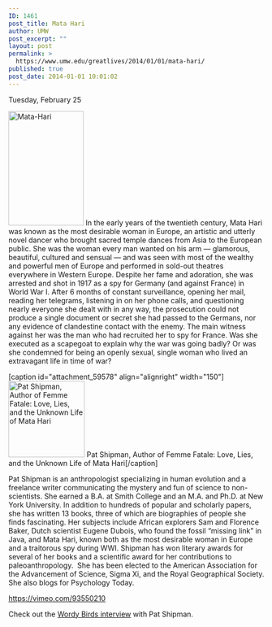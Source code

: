 ```yaml
---
ID: 1461
post_title: Mata Hari
author: UMW
post_excerpt: ""
layout: post
permalink: >
  https://www.umw.edu/greatlives/2014/01/01/mata-hari/
published: true
post_date: 2014-01-01 10:01:02
---
```

Tuesday, February 25

<a href="http://umwwebmaster.wpengine.com/greatlives/wp-content/uploads/sites/8/2014/01/Mata-Hari.png"><img class=" size-full wp-image-59576 alignleft" src="http://umwwebmaster.wpengine.com/greatlives/wp-content/uploads/sites/8/2014/01/Mata-Hari.png" alt="Mata-Hari" width="148" height="225" /></a> In the early years of the twentieth century, Mata Hari was known as the most desirable woman in Europe, an artistic and utterly novel dancer who brought sacred temple dances from Asia to the European public. She was the woman every man wanted on his arm — glamorous, beautiful, cultured and sensual — and was seen with most of the wealthy and powerful men of Europe and performed in sold-out theatres everywhere in Western Europe. Despite her fame and adoration, she was arrested and shot in 1917 as a spy for Germany (and against France) in World War I. After 6 months of constant surveillance, opening her mail, reading her telegrams, listening in on her phone calls, and questioning nearly everyone she dealt with in any way, the prosecution could not produce a single document or secret she had passed to the Germans, nor any evidence of clandestine contact with the enemy. The main witness against her was the man who had recruited her to spy for France. Was she executed as a scapegoat to explain why the war was going badly? Or was she condemned for being an openly sexual, single woman who lived an extravagant life in time of war?

[caption id="attachment_59578" align="alignright" width="150"]<a href="http://umwwebmaster.wpengine.com/greatlives/wp-content/uploads/sites/8/2014/01/Pat-Shipman-150x150.jpg"><img class="size-full wp-image-59578" src="http://umwwebmaster.wpengine.com/greatlives/wp-content/uploads/sites/8/2014/01/Pat-Shipman-150x150.jpg" alt="Pat Shipman, Author of Femme Fatale: Love, Lies, and the Unknown Life of Mata Hari" width="150" height="150" /></a> Pat Shipman, Author of Femme Fatale: Love, Lies, and the Unknown Life of Mata Hari[/caption]

Pat Shipman is an anthropologist specializing in human evolution and a freelance writer communicating the mystery and fun of science to non-scientists. She earned a B.A. at Smith College and an M.A. and Ph.D. at New York University. In addition to hundreds of popular and scholarly papers, she has written 13 books, three of which are biographies of people she finds fascinating. Her subjects include African explorers Sam and Florence Baker, Dutch scientist Eugene Dubois, who found the fossil “missing link” in Java, and Mata Hari, known both as the most desirable woman in Europe and a traitorous spy during WWI. Shipman has won literary awards for several of her books and a scientific award for her contributions to paleoanthropology.  She has been elected to the American Association for the Advancement of Science, Sigma Xi, and the Royal Geographical Society. She also blogs for Psychology Today.

https://vimeo.com/93550210

Check out the <a title="Femme Fatale: Love, Lies, and the Unknown Life of Mata Hari" href="http://wordybirds.org/2014/03/07/pat-shipman/">Wordy Birds interview</a> with Pat Shipman.